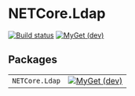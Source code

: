 # NETCore.Ldap

[![Build status](https://ci.appveyor.com/api/projects/status/51ptdp4xoucfjhuu?svg=true)](https://ci.appveyor.com/project/simpleidserver/netcore-ldap)
[![MyGet (dev)](https://img.shields.io/myget/advance-ict/v/NETCore.Ldap.svg)](http://myget.org/gallery/advance-ict)

## Packages

|                         			 						|      																															  																	|
| --------------------------------------------------------- | ------------------------------------------------------------------------------------------------------------------------------------------------------------------------------------------------- |
| `NETCore.Ldap` 			 						        | [![MyGet (dev)](https://img.shields.io/myget/advance-ict/v/NETCore.Ldap.svg)](https://www.myget.org/feed/advance-ict/package/nuget/NETCore.Ldap)													|